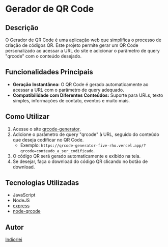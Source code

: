 # Gerador de QR Code

## Descrição
O Gerador de QR Code é uma aplicação web que simplifica o processo de criação de códigos QR. Este projeto permite gerar um QR Code personalizado ao acessar a URL do site e adicionar o parâmetro de query "qrcode" com o conteúdo desejado.

## Funcionalidades Principais
- **Geração Instantânea:** O QR Code é gerado automaticamente ao acessar a URL com o parâmetro de query adequado.
- **Compatibilidade com Diferentes Conteúdos:** Suporte para URLs, texto simples, informações de contato, eventos e muito mais.

## Como Utilizar
1. Acesse o site [qrcode-generator](https://qrcode-generator-five-rho.vercel.app/).
2. Adicione o parâmetro de query "qrcode" à URL, seguido do conteúdo que deseja codificar no QR Code.
   - Exemplo: `https://qrcode-generator-five-rho.vercel.app/?qrcode=conteudo_a_ser_codificado`.
3. O código QR será gerado automaticamente e exibido na tela.
4. Se desejar, faça o download do código QR clicando no botão de download.

## Tecnologias Utilizadas
- JavaScript
- NodeJS
- [express](https://github.com/expressjs/express)
- [node-qrcode](https://github.com/soldair/node-qrcode)

## Autor
[Indiorlei](https://github.com/indiorlei)
